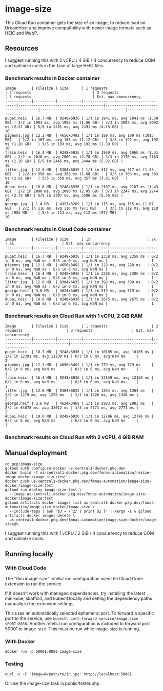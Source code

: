 # image-size

This Cloud Run container gets the size of an image, to reduce load on DreamHost and improve compatibility with newer 
image formats such as HEIC and WebP.

## Resources

I suggest running this with 2 vCPU / 4 GiB / 4 concurrency to reduce OOM and optimize costs in the face of large HEIC files.

### Benchmark results in Docker container

```
Image       | Filesize | Size      | 1 requests                            | 2 requests                            | 3 requests                            | 5 requests                            | Est. max concurrency
------------|----------|-----------|---------------------------------------|---------------------------------------|---------------------------------------|---------------------------------------|---------------------
puget.heic  | 16.7 MB  | 9248x6936 | 1/1 in 1941 ms, avg 1941 ms (1.50 GB) | 2/2 in 1983 ms, avg 1983 ms (1.86 GB) | 3/3 in 2093 ms, avg 2092 ms (2.57 GB) | 5/5 in 2491 ms, avg 2491 ms (4.75 GB) |                   10
pigeons.jpg | 12.1 MB  | 4656x3492 | 1/1 in 189 ms, avg 189 ms (1013 MB)   | 2/2 in 167 ms, avg 165 ms (1.12 GB)   | 3/3 in 192 ms, avg 192 ms (1.20 GB)   | 5/5 in 193 ms, avg 192 ms (1.39 GB)   |                   10
train.heic  | 16.4 MB  | 9248x6936 | 1/1 in 1960 ms, avg 1960 ms (1.51 GB) | 2/2 in 2010 ms, avg 2009 ms (2.78 GB) | 3/3 in 2170 ms, avg 2163 ms (2.20 GB) | 5/5 in 2445 ms, avg 2444 ms (5.02 GB) |                   10
litter.jpg  | 12.6 MB  | 8384x6035 | 1/1 in 317 ms, avg 317 ms (1.35 GB)   | 2/2 in 358 ms, avg 358 ms (1.68 GB)   | 3/3 in 363 ms, avg 363 ms (2.02 GB)   | 5/5 in 358 ms, avg 357 ms (3.61 GB)   |                   10
dubai.heic  | 18.6 MB  | 9248x6936 | 1/1 in 2107 ms, avg 2107 ms (1.43 GB) | 2/2 in 2090 ms, avg 2090 ms (2.05 GB) | 3/3 in 2247 ms, avg 2244 ms (2.73 GB) | 5/5 in 2507 ms, avg 2506 ms (5.36 GB) |                   10
george.jpg  | 1.4 MB   | 4322x3289 | 1/1 in 115 ms, avg 115 ms (1.07 GB)   | 2/2 in 116 ms, avg 116 ms (971 MB)    | 3/3 in 119 ms, avg 118 ms (985 MB)    | 5/5 in 113 ms, avg 112 ms (977 MB)    |                   10
```

### Benchmark results in Cloud Code container

```
Image       | Filesize | Size      | 1x                          | 2x                      | 3x                      | Est. max concurrency
------------|----------|-----------|-----------------------------|-------------------------|-------------------------|---------------------
puget.heic  | 16.7 MB  | 9248x6936 | 1/1 in 2358 ms, avg 2358 ms | 0/2 in 0 ms, avg NaN ms | 0/3 in 0 ms, avg NaN ms |                    1
pigeons.jpg | 12.1 MB  | 4656x3492 | 1/1 in 228 ms, avg 228 ms   | 0/2 in 0 ms, avg NaN ms | 0/3 in 0 ms, avg NaN ms |                    1
train.heic  | 16.4 MB  | 9248x6936 | 1/1 in 2386 ms, avg 2386 ms | 0/2 in 0 ms, avg NaN ms | 0/3 in 0 ms, avg NaN ms |                    1
litter.jpg  | 12.6 MB  | 8384x6035 | 1/1 in 398 ms, avg 398 ms   | 0/2 in 0 ms, avg NaN ms | 0/3 in 0 ms, avg NaN ms |                    1
george.heif | 3.6 MB   | 4624x3468 | 1/1 in 519 ms, avg 519 ms   | 0/2 in 0 ms, avg NaN ms | 0/3 in 0 ms, avg NaN ms |                    1
dubai.heic  | 18.6 MB  | 9248x6936 | 1/1 in 2675 ms, avg 2675 ms | 0/2 in 0 ms, avg NaN ms | 0/3 in 0 ms, avg NaN ms |                    1
```

### Benchmark results on Cloud Run with 1 vCPU, 2 GiB RAM

```
Image       | Filesize | Size      | 1 requests                    | 2 requests                    | 3 requests                  | Est. max concurrency
------------|----------|-----------|-------------------------------|-------------------------------|-----------------------------|---------------------
puget.heic  | 16.7 MB  | 9248x6936 | 1/1 in 10105 ms, avg 10105 ms | 2/2 in 12301 ms, avg 11239 ms | 0/3 in 0 ms, avg NaN ms     |                    2
pigeons.jpg | 12.1 MB  | 4656x3492 | 1/1 in 779 ms, avg 779 ms     | 0/2 in 0 ms, avg NaN ms       | 0/3 in 0 ms, avg NaN ms     |                    1
train.heic  | 16.4 MB  | 9248x6936 | 1/1 in 12159 ms, avg 12159 ms | 0/2 in 0 ms, avg NaN ms       | 0/3 in 0 ms, avg NaN ms     |                    1
litter.jpg  | 12.6 MB  | 8384x6035 | 1/1 in 1364 ms, avg 1364 ms   | 2/2 in 1279 ms, avg 1256 ms   | 1/3 in 1326 ms, avg 1326 ms |                    2
george.heif | 3.6 MB   | 4624x3468 | 1/1 in 2983 ms, avg 2983 ms   | 2/2 in 63078 ms, avg 33012 ms | 1/3 in 2771 ms, avg 2771 ms |                    2
dubai.heic  | 18.6 MB  | 9248x6936 | 1/1 in 12796 ms, avg 12796 ms | 0/2 in 0 ms, avg NaN ms       | 0/3 in 0 ms, avg NaN ms     |                    1
```

### Benchmark results on Cloud Run with 2 vCPU, 4 GiB RAM


## Manual deployment

```shell
cd gcp/image-size
gcloud auth configure-docker us-central1-docker.pkg.dev
docker build -t us-central1-docker.pkg.dev/fmnas-automation/resize-image-docker/image-size:test .
docker push us-central1-docker.pkg.dev/fmnas-automation/image-size-docker/image-size:test
gcloud run deploy image-size-test \
  --image us-central1-docker.pkg.dev/fmnas-automation/image-size-docker/image-size:test
gcloud artifacts docker images list us-central1-docker.pkg.dev/fmnas-automation/image-size-docker/image-size \
  --include-tags | awk '$3 ~ /^2/ { print $2 }' | xargs -I % gcloud artifacts docker images delete \
  us-central1-docker.pkg.dev/fmnas-automation/image-size-docker/image-size@%
```

I suggest running this with 1 vCPU / 2 GiB / 4 concurrency to reduce OOM and optimize costs.

## Running locally

### With Cloud Code

The "Run image-size" IntelliJ run configuration uses the Cloud Code extension to run the service.

If it doesn't work with managed dependencies, try installing the latest minikube, skaffold, and kubectl locally and
setting the dependency paths manually in the extension settings.

This uses an automatically selected ephemeral port. To forward a specific port to the service, use
`kubectl port-forward service/image-size $PORT:8080`. Another IntelliJ run configuration is included to forward
port 50001 to image-size. This must be run while image-size is running.

### With Docker

`docker run -p 50001:8080 image-size`

### Testing

```shell
curl -v -F 'image=@/path/to/in.jpg' http://localhost:50001 
```

Or use the image-size task in public/tester.php.
